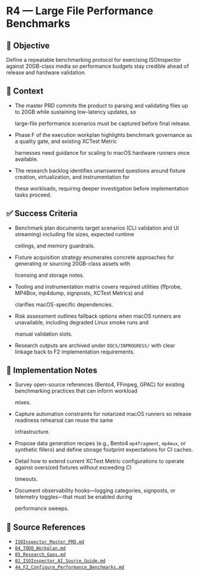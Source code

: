 # R4 — Large File Performance Benchmarks

## 🎯 Objective

Define a repeatable benchmarking protocol for exercising ISOInspector against 20GB-class media so performance budgets
stay credible ahead of release and hardware validation.

## 🧩 Context

- The master PRD commits the product to parsing and validating files up to 20GB while sustaining low-latency updates, so

  large-file performance scenarios must be captured before final release.

- Phase F of the execution workplan highlights benchmark governance as a quality gate, and existing XCTest Metric

  harnesses need guidance for scaling to macOS hardware runners once available.

- The research backlog identifies unanswered questions around fixture creation, virtualization, and instrumentation for

  these workloads, requiring deeper investigation before implementation tasks proceed.

## ✅ Success Criteria

- Benchmark plan documents target scenarios (CLI validation and UI streaming) including file sizes, expected runtime

  ceilings, and memory guardrails.

- Fixture acquisition strategy enumerates concrete approaches for generating or sourcing 20GB-class assets with

  licensing and storage notes.

- Tooling and instrumentation matrix covers required utilities (ffprobe, MP4Box, mp4dump, signposts, XCTest Metrics) and

  clarifies macOS-specific dependencies.

- Risk assessment outlines fallback options when macOS runners are unavailable, including degraded Linux smoke runs and

  manual validation slots.

- Research outputs are archived under `DOCS/INPROGRESS/` with clear linkage back to F2 implementation requirements.

## 🔧 Implementation Notes

- Survey open-source references (Bento4, FFmpeg, GPAC) for existing benchmarking practices that can inform workload

  mixes.

- Capture automation constraints for notarized macOS runners so release readiness rehearsal can reuse the same

  infrastructure.

- Propose data generation recipes (e.g., Bento4 `mp4fragment`, `mp4mux`, or synthetic fillers) and define storage footprint expectations for CI caches.
- Detail how to extend current XCTest Metric configurations to operate against oversized fixtures without exceeding CI

  timeouts.

- Document observability hooks—logging categories, signposts, or telemetry toggles—that must be enabled during

  performance sweeps.

## 🧠 Source References

- [`ISOInspector_Master_PRD.md`](../AI/ISOViewer/ISOInspector_PRD_Full/ISOInspector_Master_PRD.md)
- [`04_TODO_Workplan.md`](../AI/ISOInspector_Execution_Guide/04_TODO_Workplan.md)
- [`05_Research_Gaps.md`](../AI/ISOInspector_Execution_Guide/05_Research_Gaps.md)
- [`02_ISOInspector_AI_Source_Guide.md`](../AI/02_ISOInspector_AI_Source_Guide.md)
- [`44_F2_Configure_Performance_Benchmarks.md`](../TASK_ARCHIVE/44_F2_Configure_Performance_Benchmarks/44_F2_Configure_Performance_Benchmarks.md)
